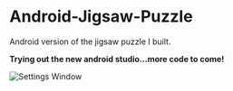 Android-Jigsaw-Puzzle
=====================
Android version of the jigsaw puzzle I built.

<b>Trying out the new android studio...more code to come!</b>

![Settings Window](https://raw.github.com/julesbond007/Android-Jigsaw-Puzzle/master/docs/homepage.png)

